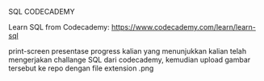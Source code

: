 SQL CODECADEMY

Learn SQL from Codecademy:
https://www.codecademy.com/learn/learn-sql

print-screen presentase progress kalian yang menunjukkan kalian telah mengerjakan
challange SQL dari codecademy, kemudian upload gambar tersebut ke repo dengan
file extension .png
